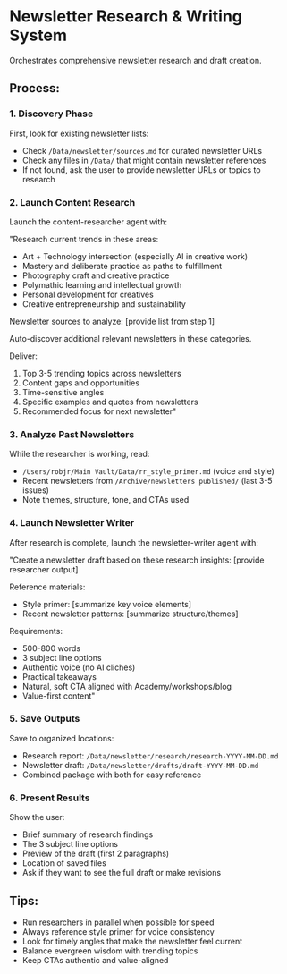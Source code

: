# Newsletter Research & Writing System

Orchestrates comprehensive newsletter research and draft creation.

## Process:

### 1. Discovery Phase

First, look for existing newsletter lists:
- Check `/Data/newsletter/sources.md` for curated newsletter URLs
- Check any files in `/Data/` that might contain newsletter references
- If not found, ask the user to provide newsletter URLs or topics to research

### 2. Launch Content Research

Launch the content-researcher agent with:

"Research current trends in these areas:
- Art + Technology intersection (especially AI in creative work)
- Mastery and deliberate practice as paths to fulfillment
- Photography craft and creative practice
- Polymathic learning and intellectual growth
- Personal development for creatives
- Creative entrepreneurship and sustainability

Newsletter sources to analyze: [provide list from step 1]

Auto-discover additional relevant newsletters in these categories.

Deliver:
1. Top 3-5 trending topics across newsletters
2. Content gaps and opportunities
3. Time-sensitive angles
4. Specific examples and quotes from newsletters
5. Recommended focus for next newsletter"

### 3. Analyze Past Newsletters

While the researcher is working, read:
- `/Users/robjr/Main Vault/Data/rr_style_primer.md` (voice and style)
- Recent newsletters from `/Archive/newsletters published/` (last 3-5 issues)
- Note themes, structure, tone, and CTAs used

### 4. Launch Newsletter Writer

After research is complete, launch the newsletter-writer agent with:

"Create a newsletter draft based on these research insights: [provide researcher output]

Reference materials:
- Style primer: [summarize key voice elements]
- Recent newsletter patterns: [summarize structure/themes]

Requirements:
- 500-800 words
- 3 subject line options
- Authentic voice (no AI cliches)
- Practical takeaways
- Natural, soft CTA aligned with Academy/workshops/blog
- Value-first content"

### 5. Save Outputs

Save to organized locations:
- Research report: `/Data/newsletter/research/research-YYYY-MM-DD.md`
- Newsletter draft: `/Data/newsletter/drafts/draft-YYYY-MM-DD.md`
- Combined package with both for easy reference

### 6. Present Results

Show the user:
- Brief summary of research findings
- The 3 subject line options
- Preview of the draft (first 2 paragraphs)
- Location of saved files
- Ask if they want to see the full draft or make revisions

## Tips:

- Run researchers in parallel when possible for speed
- Always reference style primer for voice consistency
- Look for timely angles that make the newsletter feel current
- Balance evergreen wisdom with trending topics
- Keep CTAs authentic and value-aligned
